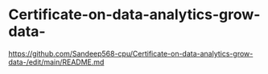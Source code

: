 # Certificate-on-data-analytics-grow-data-

https://github.com/Sandeep568-cpu/Certificate-on-data-analytics-grow-data-/edit/main/README.md
